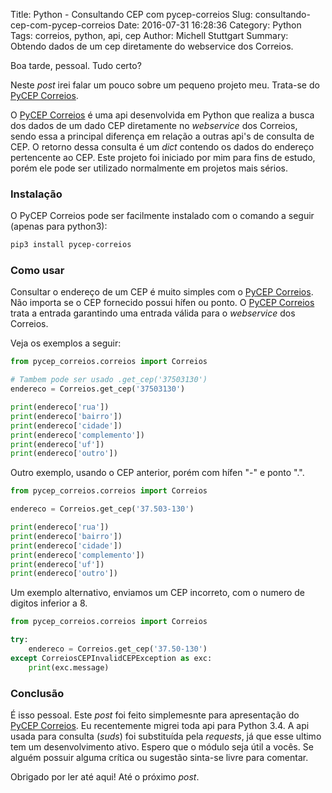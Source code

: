Title: Python - Consultando CEP com pycep-correios
Slug: consultando-cep-com-pycep-correios
Date: 2016-07-31 16:28:36
Category: Python
Tags: correios, python, api, cep
Author: Michell Stuttgart
Summary: Obtendo dados de um cep diretamente do webservice dos Correios.

Boa tarde, pessoal. Tudo certo?

Neste *post* irei falar um pouco sobre um pequeno projeto meu. Trata-se do [PyCEP Correios](https://github.com/mstuttgart/pycep-correios).

O [PyCEP Correios](https://github.com/mstuttgart/pycep-correios) é uma api desenvolvida em Python que realiza a busca dos dados de um dado CEP diretamente no *webservice* dos Correios, sendo essa a principal diferença em relação a outras api's de consulta de CEP. O retorno dessa consulta é um *dict* contendo os dados do endereço pertencente ao CEP. Este projeto foi iniciado por mim para fins de estudo, porém ele pode ser utilizado normalmente em projetos mais sérios.

### Instalação

O PyCEP Correios pode ser facilmente instalado com o comando a seguir (apenas para python3):

```bash
pip3 install pycep-correios
```

### Como usar

Consultar o endereço de um CEP é muito simples com o [PyCEP Correios](https://github.com/mstuttgart/pycep-correios). Não importa se o CEP fornecido possui hífen ou ponto. O [PyCEP Correios](https://github.com/mstuttgart/pycep-correios) trata a entrada garantindo uma entrada válida para o *webservice* dos Correios.

Veja os exemplos a seguir:

```python
from pycep_correios.correios import Correios

# Tambem pode ser usado .get_cep('37503130')
endereco = Correios.get_cep('37503130')

print(endereco['rua'])
print(endereco['bairro'])
print(endereco['cidade'])
print(endereco['complemento'])
print(endereco['uf'])
print(endereco['outro'])

```

Outro exemplo, usando o CEP anterior, porém com hífen "-" e ponto ".".

```python
from pycep_correios.correios import Correios

endereco = Correios.get_cep('37.503-130')

print(endereco['rua'])
print(endereco['bairro'])
print(endereco['cidade'])
print(endereco['complemento'])
print(endereco['uf'])
print(endereco['outro'])

```

Um exemplo alternativo, enviamos um CEP incorreto, com o numero de digitos inferior a 8.

```python
from pycep_correios.correios import Correios

try:
    endereco = Correios.get_cep('37.50-130')
except CorreiosCEPInvalidCEPException as exc:
    print(exc.message)
```

### Conclusão

É isso pessoal. Este *post* foi feito simplemesnte para apresentação do [PyCEP Correios](https://github.com/mstuttgart/pycep-correios). Eu recentemente migrei toda api para Python 3.4. A api usada para consulta (*suds*) foi substituída pela *requests*, já que esse ultimo tem um desenvolvimento ativo. Espero que o módulo seja útil a vocês. Se alguém possuir alguma crítica ou sugestão sinta-se livre para comentar.

Obrigado por ler até aqui! Até o próximo *post*.
